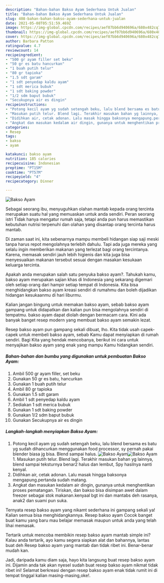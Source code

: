 ```yaml
---
description: "Bahan-bahan Bakso Ayam Sederhana Untuk Jualan"
title: "Bahan-bahan Bakso Ayam Sederhana Untuk Jualan"
slug: 408-bahan-bahan-bakso-ayam-sederhana-untuk-jualan
date: 2021-05-08T05:51:59.469Z
image: https://img-global.cpcdn.com/recipes/aef07bb6d940696a/680x482cq70/bakso-ayam-foto-resep-utama.jpg
thumbnail: https://img-global.cpcdn.com/recipes/aef07bb6d940696a/680x482cq70/bakso-ayam-foto-resep-utama.jpg
cover: https://img-global.cpcdn.com/recipes/aef07bb6d940696a/680x482cq70/bakso-ayam-foto-resep-utama.jpg
author: Barbara Patton
ratingvalue: 4.7
reviewcount: 14
recipeingredient:
- "500 gr ayam filler set beku"
- "50 gr es batu hancurkan"
- "1 buah putih telur"
- "80 gr tapioka"
- "1.5 sdt garam"
- "1 sdt penyedap kaldu ayam"
- "1 sdt merica bubuk"
- "1 sdt baking powder"
- "1/2 sdm baput bubuk"
- "Secukupnya air es dingin"
recipeinstructions:
- "Potong kecil ayam yg sudah setengah beku, lalu blend bersama es batu yg sudah dihancurkan menggunakan food processor, sy pernah pakai blender biasa jg bisa. Blend sampai halus."
- "Masukan putih telur. Blend lagi. Terakhir masukan bahan yg lainnya, blend sampai teksturnya benar2 halus dan lembut, Spy hasilnya nanti kenyal."
- "Didihkan air, cetak adonan. Lalu masak hingga baksonya mengapung.pertanda sudah matang."
- "Angkat dan masukan kedalam air dingin, gunanya untuk menghentikan proses pematangan. Tiriskan, dan bakso bisa disimpan awet dalam freezer sebagai stok makanan.kenyaal bgt ini dan mantabs deh rasanya, anak2 dan suami pun suka."
categories:
- Resep
tags:
- bakso
- ayam

katakunci: bakso ayam 
nutrition: 185 calories
recipecuisine: Indonesian
preptime: "PT15M"
cooktime: "PT57M"
recipeyield: "4"
recipecategory: Dinner

---
```



![Bakso Ayam](https://img-global.cpcdn.com/recipes/aef07bb6d940696a/680x482cq70/bakso-ayam-foto-resep-utama.jpg)

Sebagai seorang ibu, menyuguhkan olahan mantab kepada orang tercinta merupakan suatu hal yang memuaskan untuk anda sendiri. Peran seorang istri Tidak hanya mengatur rumah saja, tetapi anda pun harus memastikan kebutuhan nutrisi terpenuhi dan olahan yang disantap orang tercinta harus mantab.

Di zaman  saat ini, kita sebenarnya mampu membeli hidangan siap saji meski tanpa harus repot mengolahnya terlebih dahulu. Tapi ada juga mereka yang selalu ingin memberikan makanan yang terlezat bagi orang tercintanya. Karena, memasak sendiri jauh lebih higienis dan kita juga bisa menyesuaikan makanan tersebut sesuai dengan masakan kesukaan keluarga tercinta. 



Apakah anda merupakan salah satu penyuka bakso ayam?. Tahukah kamu, bakso ayam merupakan sajian khas di Indonesia yang sekarang digemari oleh setiap orang dari hampir setiap tempat di Indonesia. Kita bisa menghidangkan bakso ayam kreasi sendiri di rumahmu dan boleh dijadikan hidangan kesukaanmu di hari liburmu.

Kalian jangan bingung untuk memakan bakso ayam, sebab bakso ayam gampang untuk didapatkan dan kalian pun bisa mengolahnya sendiri di tempatmu. bakso ayam dapat diolah dengan bermacam cara. Kini ada banyak banget resep modern yang membuat bakso ayam semakin lezat.

Resep bakso ayam pun gampang sekali dibuat, lho. Kita tidak usah capek-capek untuk membeli bakso ayam, sebab Kamu dapat menyiapkan di rumah sendiri. Bagi Kita yang hendak mencobanya, berikut ini cara untuk menyajikan bakso ayam yang enak yang mampu Kamu hidangkan sendiri.

<!--inarticleads1-->

##### Bahan-bahan dan bumbu yang digunakan untuk pembuatan Bakso Ayam:

1. Ambil 500 gr ayam filler, set beku
1. Gunakan 50 gr es batu, hancurkan
1. Gunakan 1 buah putih telur
1. Ambil 80 gr tapioka
1. Gunakan 1.5 sdt garam
1. Ambil 1 sdt penyedap kaldu ayam
1. Sediakan 1 sdt merica bubuk
1. Gunakan 1 sdt baking powder
1. Gunakan 1/2 sdm baput bubuk
1. Gunakan Secukupnya air es dingin




<!--inarticleads2-->

##### Langkah-langkah menyiapkan Bakso Ayam:

1. Potong kecil ayam yg sudah setengah beku, lalu blend bersama es batu yg sudah dihancurkan menggunakan food processor, sy pernah pakai blender biasa jg bisa. Blend sampai halus.
<img src="https://img-global.cpcdn.com/steps/81dfc98ea4e6202a/160x128cq70/bakso-ayam-langkah-memasak-1-foto.jpg" alt="Bakso Ayam"><img src="https://img-global.cpcdn.com/steps/ba6ffb37a93fbb3f/160x128cq70/bakso-ayam-langkah-memasak-1-foto.jpg" alt="Bakso Ayam">1. Masukan putih telur. Blend lagi. Terakhir masukan bahan yg lainnya, blend sampai teksturnya benar2 halus dan lembut, Spy hasilnya nanti kenyal.
1. Didihkan air, cetak adonan. Lalu masak hingga baksonya mengapung.pertanda sudah matang.
1. Angkat dan masukan kedalam air dingin, gunanya untuk menghentikan proses pematangan. Tiriskan, dan bakso bisa disimpan awet dalam freezer sebagai stok makanan.kenyaal bgt ini dan mantabs deh rasanya, anak2 dan suami pun suka.




Ternyata resep bakso ayam yang nikamt sederhana ini gampang sekali ya! Kalian semua bisa menghidangkannya. Resep bakso ayam Cocok banget buat kamu yang baru mau belajar memasak maupun untuk anda yang telah lihai memasak.

Tertarik untuk mencoba membikin resep bakso ayam mantab simple ini? Kalau anda tertarik, ayo kamu segera siapkan alat dan bahannya, lantas buat deh Resep bakso ayam yang mantab dan tidak ribet ini. Benar-benar mudah kan. 

Jadi, daripada kamu diam saja, hayo kita langsung buat resep bakso ayam ini. Dijamin anda tak akan nyesel sudah buat resep bakso ayam nikmat tidak ribet ini! Selamat berkreasi dengan resep bakso ayam enak tidak rumit ini di tempat tinggal kalian masing-masing,oke!.


